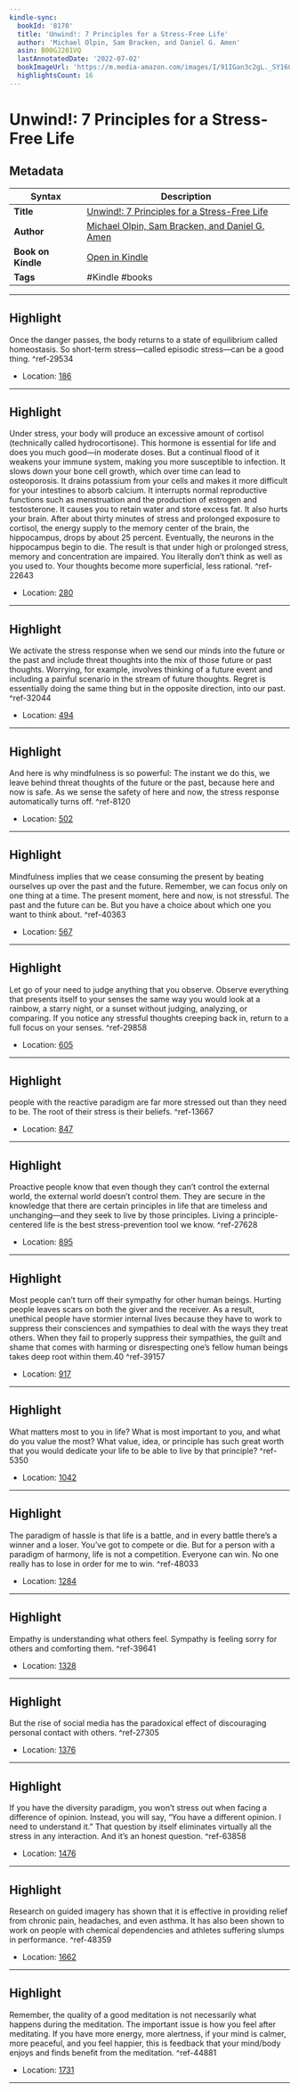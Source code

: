 ```yaml
---
kindle-sync:
  bookId: '8170'
  title: 'Unwind!: 7 Principles for a Stress-Free Life'
  author: 'Michael Olpin, Sam Bracken, and Daniel G. Amen'
  asin: B00GJ201VQ
  lastAnnotatedDate: '2022-07-02'
  bookImageUrl: 'https://m.media-amazon.com/images/I/91IGan3c2gL._SY160.jpg'
  highlightsCount: 16
---
```

# Unwind!: 7 Principles for a Stress-Free Life

## Metadata

| Syntax | Description |
| ---------- | ---------- |
| **Title** | [Unwind!: 7 Principles for a Stress-Free Life](https://www.amazon.com/dp/B00GJ201VQ) |
| **Author** | [Michael Olpin, Sam Bracken, and Daniel G. Amen](https://www.amazon.com/Michael-Olpin/e/B001KD5FMY/ref=dp_byline_cont_ebooks_1) |
| **Book on Kindle** | <a href="kindle://book?action=open&asin=B00GJ201VQ" target="_blank">Open in Kindle</a> |
| **Tags** | #Kindle #books |

---

## Highlight

Once the danger passes, the body returns to a state of equilibrium called homeostasis. So short-term stress—called episodic stress—can be a good thing. ^ref-29534
- Location: [186](kindle://book?action=open&asin=B00GJ201VQ&location=186)

---
## Highlight

Under stress, your body will produce an excessive amount of cortisol (technically called hydrocortisone). This hormone is essential for life and does you much good—in moderate doses. But a continual flood of it weakens your immune system, making you more susceptible to infection. It slows down your bone cell growth, which over time can lead to osteoporosis. It drains potassium from your cells and makes it more difficult for your intestines to absorb calcium. It interrupts normal reproductive functions such as menstruation and the production of estrogen and testosterone. It causes you to retain water and store excess fat. It also hurts your brain. After about thirty minutes of stress and prolonged exposure to cortisol, the energy supply to the memory center of the brain, the hippocampus, drops by about 25 percent. Eventually, the neurons in the hippocampus begin to die. The result is that under high or prolonged stress, memory and concentration are impaired. You literally don’t think as well as you used to. Your thoughts become more superficial, less rational. ^ref-22643
- Location: [280](kindle://book?action=open&asin=B00GJ201VQ&location=280)

---
## Highlight

We activate the stress response when we send our minds into the future or the past and include threat thoughts into the mix of those future or past thoughts. Worrying, for example, involves thinking of a future event and including a painful scenario in the stream of future thoughts. Regret is essentially doing the same thing but in the opposite direction, into our past. ^ref-32044
- Location: [494](kindle://book?action=open&asin=B00GJ201VQ&location=494)

---
## Highlight

And here is why mindfulness is so powerful: The instant we do this, we leave behind threat thoughts of the future or the past, because here and now is safe. As we sense the safety of here and now, the stress response automatically turns off. ^ref-8120
- Location: [502](kindle://book?action=open&asin=B00GJ201VQ&location=502)

---
## Highlight

Mindfulness implies that we cease consuming the present by beating ourselves up over the past and the future. Remember, we can focus only on one thing at a time. The present moment, here and now, is not stressful. The past and the future can be. But you have a choice about which one you want to think about. ^ref-40363
- Location: [567](kindle://book?action=open&asin=B00GJ201VQ&location=567)

---
## Highlight

Let go of your need to judge anything that you observe. Observe everything that presents itself to your senses the same way you would look at a rainbow, a starry night, or a sunset without judging, analyzing, or comparing. If you notice any stressful thoughts creeping back in, return to a full focus on your senses. ^ref-29858
- Location: [605](kindle://book?action=open&asin=B00GJ201VQ&location=605)

---
## Highlight

people with the reactive paradigm are far more stressed out than they need to be. The root of their stress is their beliefs. ^ref-13667
- Location: [847](kindle://book?action=open&asin=B00GJ201VQ&location=847)

---
## Highlight

Proactive people know that even though they can’t control the external world, the external world doesn’t control them. They are secure in the knowledge that there are certain principles in life that are timeless and unchanging—and they seek to live by those principles. Living a principle-centered life is the best stress-prevention tool we know. ^ref-27628
- Location: [895](kindle://book?action=open&asin=B00GJ201VQ&location=895)

---
## Highlight

Most people can’t turn off their sympathy for other human beings. Hurting people leaves scars on both the giver and the receiver. As a result, unethical people have stormier internal lives because they have to work to suppress their consciences and sympathies to deal with the ways they treat others. When they fail to properly suppress their sympathies, the guilt and shame that comes with harming or disrespecting one’s fellow human beings takes deep root within them.40 ^ref-39157
- Location: [917](kindle://book?action=open&asin=B00GJ201VQ&location=917)

---
## Highlight

What matters most to you in life? What is most important to you, and what do you value the most? What value, idea, or principle has such great worth that you would dedicate your life to be able to live by that principle? ^ref-5350
- Location: [1042](kindle://book?action=open&asin=B00GJ201VQ&location=1042)

---
## Highlight

The paradigm of hassle is that life is a battle, and in every battle there’s a winner and a loser. You’ve got to compete or die. But for a person with a paradigm of harmony, life is not a competition. Everyone can win. No one really has to lose in order for me to win. ^ref-48033
- Location: [1284](kindle://book?action=open&asin=B00GJ201VQ&location=1284)

---
## Highlight

Empathy is understanding what others feel. Sympathy is feeling sorry for others and comforting them. ^ref-39641
- Location: [1328](kindle://book?action=open&asin=B00GJ201VQ&location=1328)

---
## Highlight

But the rise of social media has the paradoxical effect of discouraging personal contact with others. ^ref-27305
- Location: [1376](kindle://book?action=open&asin=B00GJ201VQ&location=1376)

---
## Highlight

If you have the diversity paradigm, you won’t stress out when facing a difference of opinion. Instead, you will say, “You have a different opinion. I need to understand it.” That question by itself eliminates virtually all the stress in any interaction. And it’s an honest question. ^ref-63858
- Location: [1476](kindle://book?action=open&asin=B00GJ201VQ&location=1476)

---
## Highlight

Research on guided imagery has shown that it is effective in providing relief from chronic pain, headaches, and even asthma. It has also been shown to work on people with chemical dependencies and athletes suffering slumps in performance. ^ref-48359
- Location: [1662](kindle://book?action=open&asin=B00GJ201VQ&location=1662)

---
## Highlight

Remember, the quality of a good meditation is not necessarily what happens during the meditation. The important issue is how you feel after meditating. If you have more energy, more alertness, if your mind is calmer, more peaceful, and you feel happier, this is feedback that your mind/body enjoys and finds benefit from the meditation. ^ref-44881
- Location: [1731](kindle://book?action=open&asin=B00GJ201VQ&location=1731)

---
